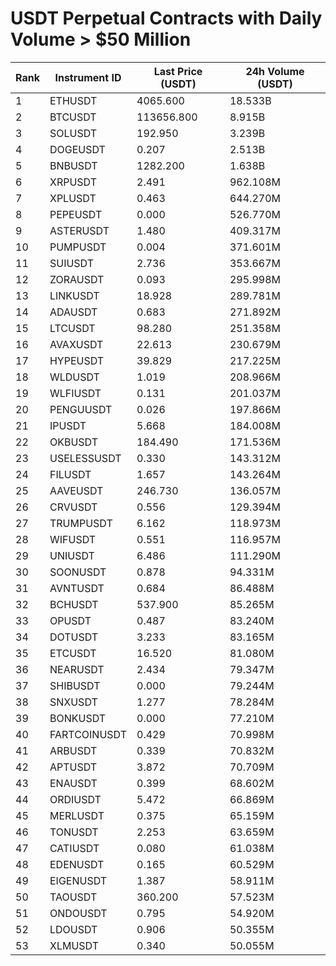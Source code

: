 # USDT Perpetual Contracts with Daily Volume > $50 Million

| Rank | Instrument ID | Last Price (USDT) | 24h Volume (USDT) |
|------|---------------|-------------------|-------------------|
| 1 | ETHUSDT | 4065.600 | 18.533B |
| 2 | BTCUSDT | 113656.800 | 8.915B |
| 3 | SOLUSDT | 192.950 | 3.239B |
| 4 | DOGEUSDT | 0.207 | 2.513B |
| 5 | BNBUSDT | 1282.200 | 1.638B |
| 6 | XRPUSDT | 2.491 | 962.108M |
| 7 | XPLUSDT | 0.463 | 644.270M |
| 8 | PEPEUSDT | 0.000 | 526.770M |
| 9 | ASTERUSDT | 1.480 | 409.317M |
| 10 | PUMPUSDT | 0.004 | 371.601M |
| 11 | SUIUSDT | 2.736 | 353.667M |
| 12 | ZORAUSDT | 0.093 | 295.998M |
| 13 | LINKUSDT | 18.928 | 289.781M |
| 14 | ADAUSDT | 0.683 | 271.892M |
| 15 | LTCUSDT | 98.280 | 251.358M |
| 16 | AVAXUSDT | 22.613 | 230.679M |
| 17 | HYPEUSDT | 39.829 | 217.225M |
| 18 | WLDUSDT | 1.019 | 208.966M |
| 19 | WLFIUSDT | 0.131 | 201.037M |
| 20 | PENGUUSDT | 0.026 | 197.866M |
| 21 | IPUSDT | 5.668 | 184.008M |
| 22 | OKBUSDT | 184.490 | 171.536M |
| 23 | USELESSUSDT | 0.330 | 143.312M |
| 24 | FILUSDT | 1.657 | 143.264M |
| 25 | AAVEUSDT | 246.730 | 136.057M |
| 26 | CRVUSDT | 0.556 | 129.394M |
| 27 | TRUMPUSDT | 6.162 | 118.973M |
| 28 | WIFUSDT | 0.551 | 116.957M |
| 29 | UNIUSDT | 6.486 | 111.290M |
| 30 | SOONUSDT | 0.878 | 94.331M |
| 31 | AVNTUSDT | 0.684 | 86.488M |
| 32 | BCHUSDT | 537.900 | 85.265M |
| 33 | OPUSDT | 0.487 | 83.240M |
| 34 | DOTUSDT | 3.233 | 83.165M |
| 35 | ETCUSDT | 16.520 | 81.080M |
| 36 | NEARUSDT | 2.434 | 79.347M |
| 37 | SHIBUSDT | 0.000 | 79.244M |
| 38 | SNXUSDT | 1.277 | 78.284M |
| 39 | BONKUSDT | 0.000 | 77.210M |
| 40 | FARTCOINUSDT | 0.429 | 70.998M |
| 41 | ARBUSDT | 0.339 | 70.832M |
| 42 | APTUSDT | 3.872 | 70.709M |
| 43 | ENAUSDT | 0.399 | 68.602M |
| 44 | ORDIUSDT | 5.472 | 66.869M |
| 45 | MERLUSDT | 0.375 | 65.159M |
| 46 | TONUSDT | 2.253 | 63.659M |
| 47 | CATIUSDT | 0.080 | 61.038M |
| 48 | EDENUSDT | 0.165 | 60.529M |
| 49 | EIGENUSDT | 1.387 | 58.911M |
| 50 | TAOUSDT | 360.200 | 57.523M |
| 51 | ONDOUSDT | 0.795 | 54.920M |
| 52 | LDOUSDT | 0.906 | 50.355M |
| 53 | XLMUSDT | 0.340 | 50.055M |
